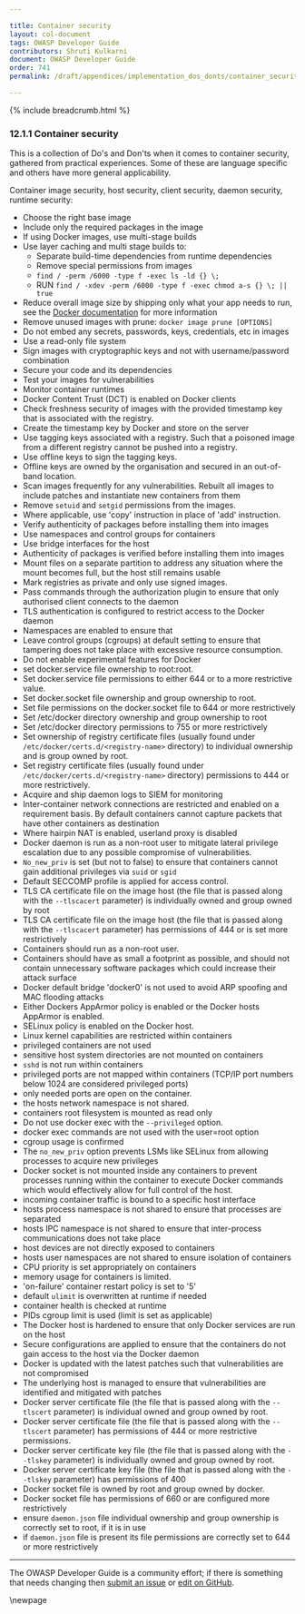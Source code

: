 ```yaml
---

title: Container security
layout: col-document
tags: OWASP Developer Guide
contributors: Shruti Kulkarni
document: OWASP Developer Guide
order: 741
permalink: /draft/appendices/implementation_dos_donts/container_security/

---
```


{% include breadcrumb.html %}

### 12.1.1 Container security

This is a collection of Do's and Don'ts when it comes to container security, gathered from practical experiences.
Some of these are language specific and others have more general applicability.

Container image security, host security, client security, daemon security, runtime security:

* Choose the right base image
* Include only the required packages in the image
* If using Docker images, use multi-stage builds
* Use layer caching and multi stage builds to:
  * Separate build-time dependencies from runtime dependencies
  * Remove special permissions from images
  * `find / -perm /6000 -type f -exec ls -ld {} \;`
  * RUN `find / -xdev -perm /6000 -type f -exec chmod a-s {} \; || true`
* Reduce overall image size by shipping only what your app needs to run,
    see the [Docker documentation][docker] for more information
* Remove unused images with prune: `docker image prune [OPTIONS]`
* Do not embed any secrets, passwords, keys, credentials, etc in images
* Use a read-only file system
* Sign images with cryptographic keys and not with username/password combination
* Secure your code and its dependencies
* Test your images for vulnerabilities
* Monitor container runtimes
* Docker Content Trust (DCT) is enabled on Docker clients
* Check freshness security of images with the provided timestamp key that is associated with the registry.
* Create the timestamp key by Docker and store on the server
* Use tagging keys associated with a registry.
    Such that a poisoned image from a different registry cannot be pushed into a registry.
* Use offline keys to sign the tagging keys.
* Offline keys are owned by the organisation and secured in an out-of-band location.
* Scan images frequently for any vulnerabilities. Rebuilt all images to include patches
    and instantiate new containers from them
* Remove `setuid` and `setgid` permissions from the images.
* Where applicable, use 'copy' instruction in place of 'add' instruction.
* Verify authenticity of packages before installing them into images
* Use namespaces and control groups for containers
* Use bridge interfaces for the host
* Authenticity of packages is verified before installing them into images
* Mount files on a separate partition to address any situation where the mount becomes full,
    but the host still remains usable
* Mark registries as private and only use signed images.
* Pass commands through the authorization plugin to ensure that only authorised client connects to the daemon
* TLS authentication is configured to restrict access to the Docker daemon
* Namespaces are enabled to ensure that
* Leave control groups (cgroups) at default setting to ensure that tampering does not take place
    with excessive resource consumption.
* Do not enable experimental features for Docker
* set docker.service file ownership to root:root.
* Set docker.service file permissions to either 644 or to a more restrictive value.
* Set docker.socket file ownership and group ownership to root.
* Set file permissions on the docker.socket file to 644 or more restrictively
* Set /etc/docker directory ownership and group ownership to root
* Set /etc/docker directory permissions to 755 or more restrictively
* Set ownership of registry certificate files (usually found under `/etc/docker/certs.d/<registry-name>` directory)
    to individual ownership and is group owned by root.
* Set registry certificate files (usually found under `/etc/docker/certs.d/<registry-name>` directory)
    permissions to 444 or more restrictively.
* Acquire and ship daemon logs to SIEM for monitoring
* Inter-container network connections are restricted and enabled on a requirement basis.
    By default containers cannot capture packets that have other containers as destination
* Where hairpin NAT is enabled, userland proxy is disabled
* Docker daemon is run as a non-root user to mitigate lateral privilege escalation
    due to any possible compromise of vulnerabilities.
* `No_new_priv` is set (but not to false) to ensure that containers cannot gain additional privileges
    via `suid` or `sgid`
* Default SECCOMP profile is applied for access control.
* TLS CA certificate file on the image host (the file that is passed along with the `--tlscacert` parameter)
    is individually owned and group owned by root
* TLS CA certificate file on the image host (the file that is passed along with the `--tlscacert` parameter)
    has permissions of 444 or is set more restrictively
* Containers should run as a non-root user.
* Containers should have as small a footprint as possible, and should not contain unnecessary software packages
    which could increase their attack surface
* Docker default bridge 'docker0' is not used to avoid ARP spoofing and MAC flooding attacks
* Either Dockers AppArmor policy is enabled or the Docker hosts AppArmor is enabled.
* SELinux policy is enabled on the Docker host.
* Linux kernel capabilities are restricted within containers
* privileged containers are not used
* sensitive host system directories are not mounted on containers
* `sshd` is not run within containers
* privileged ports are not mapped within containers (TCP/IP port numbers below 1024 are considered privileged ports)
* only needed ports are open on the container.
* the hosts network namespace is not shared.
* containers root filesystem is mounted as read only
* Do not use docker exec with the `--privileged` option.
* docker exec commands are not used with the user=root option
* cgroup usage is confirmed
* The `no_new_priv` option prevents LSMs like SELinux from allowing processes to acquire new privileges
* Docker socket is not mounted inside any containers to prevent processes running within the container
    to execute Docker commands which would effectively allow for full control of the host.
* incoming container traffic is bound to a specific host interface
* hosts process namespace is not shared to ensure that processes are separated
* hosts IPC namespace is not shared to ensure that inter-process communications does not take place
* host devices are not directly exposed to containers
* hosts user namespaces are not shared to ensure isolation of containers
* CPU priority is set appropriately on containers
* memory usage for containers is limited.
* 'on-failure' container restart policy is set to '5'
* default `ulimit` is overwritten at runtime if needed
* container health is checked at runtime
* PIDs cgroup limit is used (limit is set as applicable)
* The Docker host is hardened to ensure that only Docker services are run on the host
* Secure configurations are applied to ensure that the containers do not gain access to the host via the Docker daemon
* Docker is updated with the latest patches such that vulnerabilities are not compromised
* The underlying host is managed to ensure that vulnerabilities are identified and mitigated with patches
* Docker server certificate file (the file that is passed along with the `--tlscert` parameter)
    is individual owned and group owned by root.
* Docker server certificate file (the file that is passed along with the `--tlscert` parameter)
    has permissions of 444 or more restrictive permissions.
* Docker server certificate key file (the file that is passed along with the `--tlskey` parameter)
    is individually owned and group owned by root.
* Docker server certificate key file (the file that is passed along with the `--tlskey` parameter) has permissions of 400
* Docker socket file is owned by root and group owned by docker.
* Docker socket file has permissions of 660 or are configured more restrictively
* ensure `daemon.json` file individual ownership and group ownership is correctly set to root, if it is in use
* if `daemon.json` file is present its file permissions are correctly set to 644 or more restrictively

----

The OWASP Developer Guide is a community effort; if there is something that needs changing
then [submit an issue][issue140101] or [edit on GitHub][edit140101].

[docker]: https://docs.docker.com/get-started/09_image_best/
[edit140101]: https://github.com/OWASP/www-project-developer-guide/blob/main/draft/14-appendices/01-implementation-dos-donts/01-container-security.md
[issue140101]: https://github.com/OWASP/www-project-developer-guide/issues/new?labels=enhancement&template=request.md&title=Update:%20/14-appendices/01-implementation-dos-donts/01-container-security

\newpage
